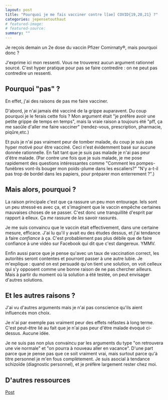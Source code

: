 ```yaml
---
layout: post
title: "Pourquoi je me fais vacciner contre l[ae] COVID{19,20,21} ?"
categories: jepensetouthaut
# featured-image: 
# featured-source: 
summary: ""
---
```


Je reçois demain un 2e dose du vaccin Pfizer Comirnaty®, mais pourquoi donc ?

J'exprime ici mon ressenti. 
Vous ne trouverez aucun argument rationnel sourcé. 
C'est hyper pratique pour pas se faire contredire : on ne peut pas contredire un ressenti.

## Pourquoi "pas" ?

En effet, j'ai des raisons de pas me faire vacciner.

D'abord, je n'ai jamais été vacciné de la grippe auparavent. Du coup pourquoi je le ferais cette fois ? Mon argument était "je préfère avoir une petite grippe de temps en temps", mais la vraie raison a toujours été "pff, ça me saoûle d'aller me faire vacciner" (rendez-vous, prescription, pharmacie, piqûre,etc.)

Et puis je n'ai pas vraiment peur de tomber malade, du coup je suis pas hyper motivé pour être vacciné. Ceci n'est évidemment basé sur aucune donnée rationnelle. En fait tant que je suis pas malade je n'ai pas peur d'être malade. (Par contre une fois que je suis malade, je me pose rapidement des questions intéressantes comme "Comment les pompes-funèbres vont-ils bouger mon poids-plume dans les escaliers?" "N'y a-t-il pas trop de bordel dans les papiers, pour préparer mon enterrement ?".)

## Mais alors, pourquoi ?

La raison principale c'est que ça rassure un peu mon entourage.
Iels sont un peu stressé·es avec ça, et s'imaginent que le vaccin empêche certaines mauvaises choses de se passer. 
C'est donc une tranquillité d'esprit par rapport à elleux. Ça _me_ rassure de _les_ savoir rassurés.

Je me suis convaincu que le vaccin était effectivement, dans une certaine mesure, efficace. 
J'ai lu qu'il y avait eu des études dessus, et j'ai tendance à faire *confiance* à ça. 
C'est probablement pas plus débile que de faire confiance à une vidéo sur Facebook qui dit que c'est dangereux. YMMV.

Enfin aussi parce que je pense qu'avec un taux de vaccination correct, les autorités seront contentes et pourront passer à une autre lubie. Je m'explique : quand on est persuadé qu'on tient une solution, on voit celleux qui s'y opposent comme une bonne raison de ne pas chercher ailleurs. Mais à partir du moment où  la solution a été testée, on peut envisager d'autres solutions.



## Et les autres raisons ?

J'ai vu d'autres arguments mais je n'ai pas conscience qu'ils aient influencés mon choix.

Je n'ai par exemple pas vraiment peur des effets néfastes à long terme. C'est peut-être lié au fait que je n'ai pas peur d'être malade évoqué ci-dessus. Aucune idée.

Je ne suis pas non plus convaincu par les arguments du type "on retrouvera une vie normale" et "on pourra à nouveau aller en vacance". D'une part parce que je pense pas que ce soit vraiment vrai, mais surtout parce qu'à titre personnel je m'en fous complètement. Je suis asocial à tendance schizoïde (diagnostic personnel), et je préfère largement rester chez moi.


## D'autres ressources

[Post](https://www.facebook.com/thomaswieselcomedy/posts/4498698396831677?__cft__[0]=AZWqj20fT8EJH5dxFcpVpsJHjVXjeN5siWm-qdcKz7nAeqxfBUB_YH2WNLhmGfMbtfbQfMwre4ZrzMiQ5zfs4RUNYR7YMgaM9HkjNH67OKg72VvuNhpHRs41SKyJvinG0C_x96wibtU6SQEQCNyfdigseELAPtbHYkmR5fzU03l6thotJYHyDej7WzlP2HHbyTA&__tn__=%2CO%2CP-R)
